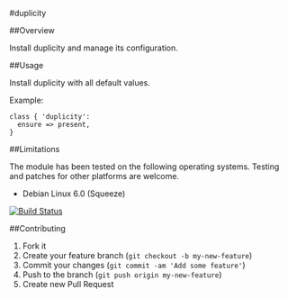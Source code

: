 #duplicity

##Overview

Install duplicity and manage its configuration.

##Usage

Install duplicity with all default values.

Example:

```
class { 'duplicity':
  ensure => present,
}
```

##Limitations

The module has been tested on the following operating systems. Testing and patches for other platforms are welcome.

* Debian Linux 6.0 (Squeeze)

[![Build Status](https://travis-ci.org/tohuwabohu/tohuwabohu-duplicity.png?branch=master)](https://travis-ci.org/tohuwabohu/tohuwabohu-duplicity)

##Contributing

1. Fork it
2. Create your feature branch (`git checkout -b my-new-feature`)
3. Commit your changes (`git commit -am 'Add some feature'`)
4. Push to the branch (`git push origin my-new-feature`)
5. Create new Pull Request
